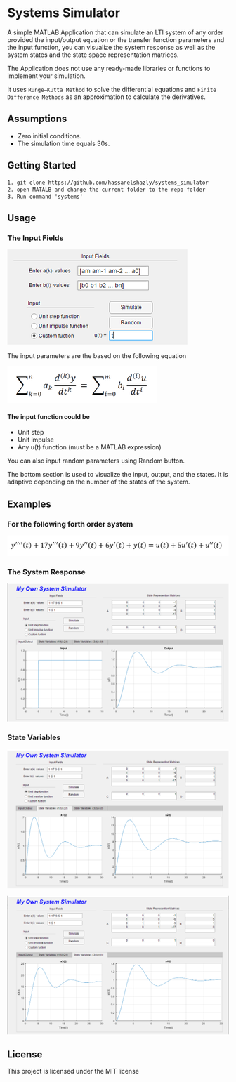 
  

# Systems Simulator

A simple MATLAB Application that can simulate an LTI system of any order provided the input/output equation or the transfer function parameters and the input function, you can visualize the system response as well as the system states and the state space representation matrices.

  

The Application does not use any ready-made libraries or functions to implement your simulation.

It uses `Runge–Kutta Method` to solve the differential equations and `Finite Difference Methods` as an approximation to calculate the derivatives.

  

## Assumptions

- Zero initial conditions.
- The simulation time equals 30s.

  

## Getting Started

```
1. git clone https://github.com/hassanelshazly/systems_simulator
2. open MATALB and change the current folder to the repo folder
3. Run command 'systems'
```


  

## Usage
### The Input Fields

![The Input Fields](/README_imgs/Usage.png)

  
The input parameters are the based on the following equation

![The input parameters are the based on the following equation](/README_imgs/equation.png)

  

#### The input function could be
- Unit step
- Unit impulse
- Any u(t) function (must be a MATLAB expression)

  

You can also input random parameters using Random button.

  

The bottom section is used to visualize the input, output, and the states. It is adaptive depending on the number of the states of the system.

  

## Examples

### For the following forth order system
![ Fourth Order System](/README_imgs/equation2.png)


### The System Response

![Input & Output](/README_imgs/all.png)

  
### State Variables
![State Variables X<sub>1</sub> & X<sub>2</sub>](/README_imgs/all2.png)

  

![State Variables X<sub>3</sub> & X<sub>4</sub>](/README_imgs/all3.png)

  
  

## License

This project is licensed under the MIT license